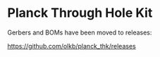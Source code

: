 # Planck Through Hole Kit

Gerbers and BOMs have been moved to releases:

https://github.com/olkb/planck_thk/releases
